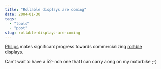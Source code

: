 ```yaml
---
title: "Rollable displays are coming"
date: 2004-01-30
tags: 
  - "tools"
  - "post"
slug: rollable-displays-are-coming
---
```


[Philips](http://deviceforge.com/news/NS2766949986.html) makes significant progress towards commercializing [rollable displays](http://polymervision.nl/).

Can't wait to have a 52-inch one that I can carry along on my motorbike ;-)
